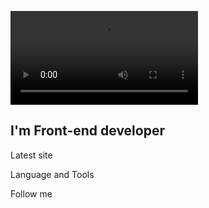 ![Header](https://github.com/hifest/hifest/blob/main/assets/giphy-backdrop.mp4)

## I'm Front-end developer

Latest site

Language and Tools

Follow me